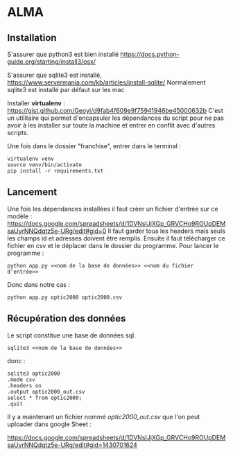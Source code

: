 # ALMA

## Installation

S'assurer que python3 est bien installé https://docs.python-guide.org/starting/install3/osx/

S'assurer que sqlite3 est installé, https://www.servermania.com/kb/articles/install-sqlite/
Normalement sqlite3 est installé par défaut sur les mac

Installer **virtualenv** : https://gist.github.com/Geoyi/d9fab4f609e9f75941946be45000632b
C'est un utilitaire qui permet d'encapsuler les dépendances du script pour ne pas avoir à les installer sur toute la machine et entrer en conflit avec d'autres scripts.

Une fois dans le dossier "franchise", entrer dans le terminal :

    virtualenv venv
    source venv/bin/activate
    pip install -r requirements.txt


## Lancement

Une fois les dépendances installées il faut créer un fichier d'entrée sur ce modèle :
https://docs.google.com/spreadsheets/d/1DVNsIJjXGp_GRVCHo9ROUpDEMsaUyrNNQdqtz5e-URg/edit#gid=0
Il faut garder tous les headers mais seuls les champs id et adresses doivent être remplis.
Ensuite il faut télécharger ce fichier en csv et le déplacer dans le dossier du programme.
Pour lancer le programme :

    python app.py <<nom de la base de données>> <<nom du fichier d'entrée>>
Donc dans notre cas :

    python app.py optic2000 optic2000.csv

## Récupération des données

Le script constitue une base de données sql.

    sqlite3 <<nom de la base de données>>
donc :

    sqlite3 optic2000
    .mode csv
    .headers on
    .output optic2000_out.csv
    select * from optic2000;
    .quit

Il y a maintenant un fichier nommé *optic2000_out.csv* que l'on peut uploader dans google Sheet :

https://docs.google.com/spreadsheets/d/1DVNsIJjXGp_GRVCHo9ROUpDEMsaUyrNNQdqtz5e-URg/edit#gid=1430701624
